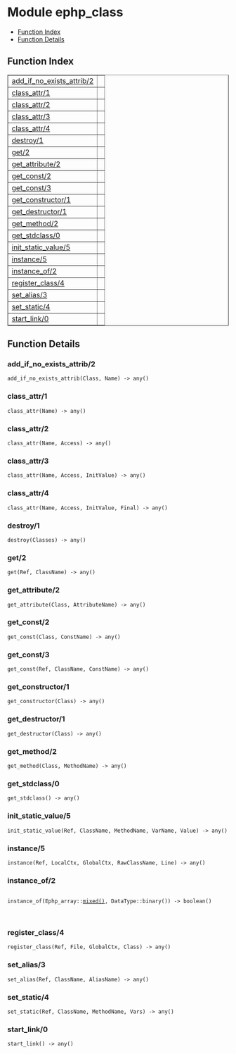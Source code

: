 

# Module ephp_class #
* [Function Index](#index)
* [Function Details](#functions)

<a name="index"></a>

## Function Index ##


<table width="100%" border="1" cellspacing="0" cellpadding="2" summary="function index"><tr><td valign="top"><a href="#add_if_no_exists_attrib-2">add_if_no_exists_attrib/2</a></td><td></td></tr><tr><td valign="top"><a href="#class_attr-1">class_attr/1</a></td><td></td></tr><tr><td valign="top"><a href="#class_attr-2">class_attr/2</a></td><td></td></tr><tr><td valign="top"><a href="#class_attr-3">class_attr/3</a></td><td></td></tr><tr><td valign="top"><a href="#class_attr-4">class_attr/4</a></td><td></td></tr><tr><td valign="top"><a href="#destroy-1">destroy/1</a></td><td></td></tr><tr><td valign="top"><a href="#get-2">get/2</a></td><td></td></tr><tr><td valign="top"><a href="#get_attribute-2">get_attribute/2</a></td><td></td></tr><tr><td valign="top"><a href="#get_const-2">get_const/2</a></td><td></td></tr><tr><td valign="top"><a href="#get_const-3">get_const/3</a></td><td></td></tr><tr><td valign="top"><a href="#get_constructor-1">get_constructor/1</a></td><td></td></tr><tr><td valign="top"><a href="#get_destructor-1">get_destructor/1</a></td><td></td></tr><tr><td valign="top"><a href="#get_method-2">get_method/2</a></td><td></td></tr><tr><td valign="top"><a href="#get_stdclass-0">get_stdclass/0</a></td><td></td></tr><tr><td valign="top"><a href="#init_static_value-5">init_static_value/5</a></td><td></td></tr><tr><td valign="top"><a href="#instance-5">instance/5</a></td><td></td></tr><tr><td valign="top"><a href="#instance_of-2">instance_of/2</a></td><td></td></tr><tr><td valign="top"><a href="#register_class-4">register_class/4</a></td><td></td></tr><tr><td valign="top"><a href="#set_alias-3">set_alias/3</a></td><td></td></tr><tr><td valign="top"><a href="#set_static-4">set_static/4</a></td><td></td></tr><tr><td valign="top"><a href="#start_link-0">start_link/0</a></td><td></td></tr></table>


<a name="functions"></a>

## Function Details ##

<a name="add_if_no_exists_attrib-2"></a>

### add_if_no_exists_attrib/2 ###

`add_if_no_exists_attrib(Class, Name) -> any()`

<a name="class_attr-1"></a>

### class_attr/1 ###

`class_attr(Name) -> any()`

<a name="class_attr-2"></a>

### class_attr/2 ###

`class_attr(Name, Access) -> any()`

<a name="class_attr-3"></a>

### class_attr/3 ###

`class_attr(Name, Access, InitValue) -> any()`

<a name="class_attr-4"></a>

### class_attr/4 ###

`class_attr(Name, Access, InitValue, Final) -> any()`

<a name="destroy-1"></a>

### destroy/1 ###

`destroy(Classes) -> any()`

<a name="get-2"></a>

### get/2 ###

`get(Ref, ClassName) -> any()`

<a name="get_attribute-2"></a>

### get_attribute/2 ###

`get_attribute(Class, AttributeName) -> any()`

<a name="get_const-2"></a>

### get_const/2 ###

`get_const(Class, ConstName) -> any()`

<a name="get_const-3"></a>

### get_const/3 ###

`get_const(Ref, ClassName, ConstName) -> any()`

<a name="get_constructor-1"></a>

### get_constructor/1 ###

`get_constructor(Class) -> any()`

<a name="get_destructor-1"></a>

### get_destructor/1 ###

`get_destructor(Class) -> any()`

<a name="get_method-2"></a>

### get_method/2 ###

`get_method(Class, MethodName) -> any()`

<a name="get_stdclass-0"></a>

### get_stdclass/0 ###

`get_stdclass() -> any()`

<a name="init_static_value-5"></a>

### init_static_value/5 ###

`init_static_value(Ref, ClassName, MethodName, VarName, Value) -> any()`

<a name="instance-5"></a>

### instance/5 ###

`instance(Ref, LocalCtx, GlobalCtx, RawClassName, Line) -> any()`

<a name="instance_of-2"></a>

### instance_of/2 ###

<pre><code>
instance_of(Ephp_array::<a href="#type-mixed">mixed()</a>, DataType::binary()) -&gt; boolean()
</code></pre>
<br />

<a name="register_class-4"></a>

### register_class/4 ###

`register_class(Ref, File, GlobalCtx, Class) -> any()`

<a name="set_alias-3"></a>

### set_alias/3 ###

`set_alias(Ref, ClassName, AliasName) -> any()`

<a name="set_static-4"></a>

### set_static/4 ###

`set_static(Ref, ClassName, MethodName, Vars) -> any()`

<a name="start_link-0"></a>

### start_link/0 ###

`start_link() -> any()`

